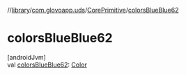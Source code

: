//[library](../../../index.md)/[com.glovoapp.uds](../index.md)/[CorePrimitive](index.md)/[colorsBlueBlue62](colors-blue-blue62.md)

# colorsBlueBlue62

[androidJvm]\
val [colorsBlueBlue62](colors-blue-blue62.md): [Color](https://developer.android.com/reference/kotlin/androidx/compose/ui/graphics/Color.html)
